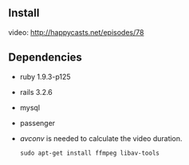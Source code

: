 ## Install

video: http://happycasts.net/episodes/78



## Dependencies

* ruby 1.9.3-p125
* rails 3.2.6
* mysql
* passenger
* _avconv_ is needed to calculate the video duration.

  ```
  sudo apt-get install ffmpeg libav-tools
  ```
